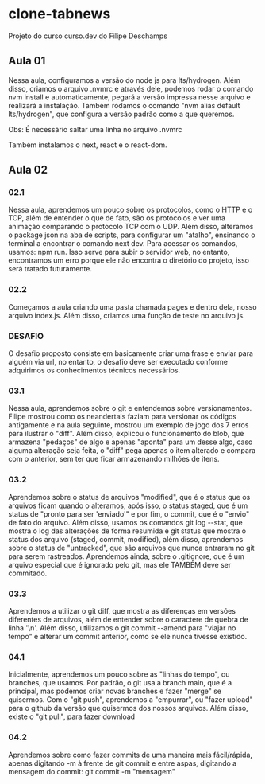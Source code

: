 # clone-tabnews
Projeto do curso curso.dev do Filipe Deschamps


## Aula 01

Nessa aula, configuramos a versão do node js para lts/hydrogen. Além disso, criamos o arquivo .nvmrc e através dele, podemos rodar o comando nvm install e automaticamente, pegará a versão impressa nesse arquivo e realizará a instalação. Também rodamos o comando "nvm alias default  lts/hydrogen", que configura a versão padrão como a que queremos.

Obs: É necessário saltar uma linha no arquivo .nvmrc

Também instalamos o next, react e o react-dom.

## Aula 02

### 02.1

Nessa aula, aprendemos um pouco sobre os protocolos, como o HTTP e o TCP, além de entender o que de fato, são os protocolos e ver uma animação comparando o protocolo TCP com o UDP. Além disso, alteramos o package json na aba de scripts, para configurar um "atalho", ensinando o terminal a encontrar o comando next dev. Para acessar os comandos, usamos: npm run. Isso serve para subir o servidor web, no entanto, encontramos um erro porque ele não encontra o diretório do projeto, isso será tratado futuramente.

### 02.2

Começamos a aula criando uma pasta chamada pages e dentro dela, nosso arquivo index.js. Além disso, criamos uma função de teste no arquivo js.

### DESAFIO 

O desafio proposto consiste em basicamente criar uma frase e enviar para alguém via url, no entanto, o desafio deve ser executado conforme adquirimos os conhecimentos técnicos necessários.

### 03.1 

Nessa aula, aprendemos sobre o git e entendemos sobre versionamentos. Filipe mostrou como os neandertais faziam para versionar os códigos antigamente e na aula seguinte, mostrou um exemplo de jogo dos 7 erros para ilustrar o "diff". Além disso, explicou o funcionamento do blob, que armazena "pedaços" de algo e apenas "aponta" para um desse algo, caso alguma alteração seja feita, o "diff" pega apenas o item alterado e compara com o anterior, sem ter que ficar armazenando milhões de itens.

### 03.2

Aprendemos sobre o status de arquivos "modified", que é o status que os arquivos ficam quando o alteramos, após isso, o status staged, que é um status de "pronto para ser 'enviado'" e por fim, o commit, que é o "envio" de fato do arquivo. Além disso, usamos os comandos
git log --stat, que mostra o log das alterações de forma resumida e git status que mostra o status dos arquivo (staged, commit, modified), além disso, aprendemos sobre o status de "untracked", que são arquivos que nunca entraram no git para serem rastreados.
Aprendemos ainda, sobre o .gitignore, que é um arquivo especial que é ignorado pelo git, mas ele TAMBÉM deve ser commitado.

### 03.3

Aprendemos a utilizar o git diff, que mostra as diferenças em versões diferentes de arquivos, além de entender sobre o caractere de quebra de linha '\n'. Além disso, utilizamos o git commit --amend para "viajar no tempo" e alterar um commit anterior, como se ele nunca tivesse existido.

### 04.1

Inicialmente, aprendemos um pouco sobre as "linhas do tempo", ou branches, que usamos. Por padrão, o git usa a branch main, que é a principal, mas podemos criar novas branches e fazer "merge" se quisermos. Com o "git push", aprendemos a "empurrar", ou "fazer upload" para o github da versão que quisermos dos nossos arquivos. Além disso, existe o "git pull", para fazer download

### 04.2

Aprendemos sobre como fazer commits de uma maneira mais fácil/rápida, apenas digitando -m à frente de git commit e entre aspas, digitando a mensagem do commit: git commit -m "mensagem" 